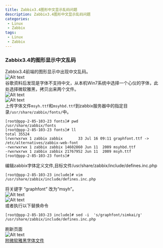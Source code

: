 ```yaml
---
title: Zabbix3.4图形中文显示乱码问题
description: Zabbix3.4图形中文显示乱码问题
categories:
 - Linux
 - Zabbix
tags:
 - Linux  
 - Zabbix
---   
```

### Zabbix3.4的图形显示中文乱码   
Zabbix3.4前端的图形显示中出现中文乱码。  
![Alt text](http://p92ijvt1x.bkt.clouddn.com/zabbix_luanma_001.png "图形显示乱码")  
谷歌资料后发现是字体不支持中文，从本机Win7系统中选择一个心仪的字体，此处选择微软雅黑，拷贝出来两个文件。  
![Alt text](http://p92ijvt1x.bkt.clouddn.com/zabbix_luanma_005.png "Win7系统字体库")  
![Alt text](http://p92ijvt1x.bkt.clouddn.com/zabbix_luanma_006.png "微软雅黑字体文件")  
上传字体文件```msyh.ttf```和```msyhbd.ttf```到zabbix服务器中的指定目录```/usr/share/zabbix/fonts/```中。  
```shell  
[root@ppp-2-85-103-23 fonts]# pwd
/usr/share/zabbix/fonts
[root@ppp-2-85-103-23 fonts]# ll
total 35524
lrwxrwxrwx 1 zabbix zabbix       33 Jul 16 09:11 graphfont.ttf -> /etc/alternatives/zabbix-web-font
-rwxrwxrwx 1 zabbix zabbix 14602860 Jun 11  2009 msyhbd.ttf
-rwxrwxrwx 1 zabbix zabbix 21767952 Jun 11  2009 msyh.ttf
[root@ppp-2-85-103-23 fonts]# 
```  
编辑zabbix字体定义文件,目标文件/usr/share/zabbix/include/defines.inc.php  
```shell  
[root@ppp-2-85-103-23 include]# vim /usr/share/zabbix/include/defines.inc.php  
```  
将关键字 “graphfont” 改为“msyh”。  
![Alt text](http://p92ijvt1x.bkt.clouddn.com/zabbix_luanma_002.png)  
![Alt text](http://p92ijvt1x.bkt.clouddn.com/zabbix_luanma_003.png)  
或者执行以下替换命令  
```shell  
[root@ppp-2-85-103-23 include]# sed -i  's/graphfont/simkai/g'  /usr/share/zabbix/include/defines.inc.php  
```  
刷新页面  
![Alt text](http://p92ijvt1x.bkt.clouddn.com/zabbix_luanma_004.png)  
[附微软雅黑字体文件](http://p92ijvt1x.bkt.clouddn.com/msyh.zip)  

